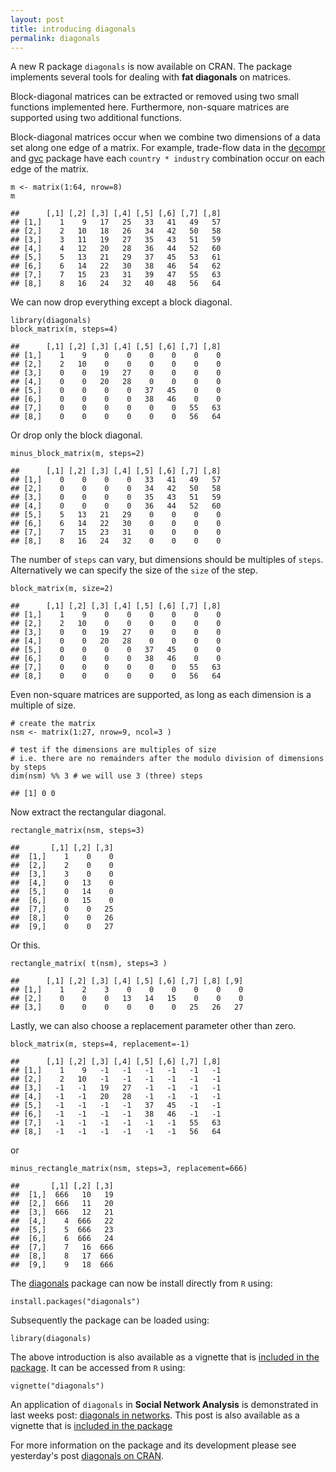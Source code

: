 ```yaml
---
layout: post
title: introducing diagonals
permalink: diagonals
---
```


A new R package `diagonals` is now available on CRAN. The package implements several tools for dealing with **fat diagonals** on matrices.

Block-diagonal matrices can be extracted or removed using two small
functions implemented here.
Furthermore, non-square matrices are
supported using two additional functions.

Block-diagonal matrices occur when we combine two dimensions of a data
set along one edge of a matrix. For example, trade-flow data in the
[decompr](http://cran.r-project.org/web/packages/decompr/index.html) and
[gvc](http://cran.r-project.org/web/packages/gvc/index.html) package
have each `country * industry` combination occur on each edge of the matrix.

    m <- matrix(1:64, nrow=8)
    m

    ##      [,1] [,2] [,3] [,4] [,5] [,6] [,7] [,8]
    ## [1,]    1    9   17   25   33   41   49   57
    ## [2,]    2   10   18   26   34   42   50   58
    ## [3,]    3   11   19   27   35   43   51   59
    ## [4,]    4   12   20   28   36   44   52   60
    ## [5,]    5   13   21   29   37   45   53   61
    ## [6,]    6   14   22   30   38   46   54   62
    ## [7,]    7   15   23   31   39   47   55   63
    ## [8,]    8   16   24   32   40   48   56   64

We can now drop everything except a block diagonal.

    library(diagonals)
    block_matrix(m, steps=4)

    ##      [,1] [,2] [,3] [,4] [,5] [,6] [,7] [,8]
    ## [1,]    1    9    0    0    0    0    0    0
    ## [2,]    2   10    0    0    0    0    0    0
    ## [3,]    0    0   19   27    0    0    0    0
    ## [4,]    0    0   20   28    0    0    0    0
    ## [5,]    0    0    0    0   37   45    0    0
    ## [6,]    0    0    0    0   38   46    0    0
    ## [7,]    0    0    0    0    0    0   55   63
    ## [8,]    0    0    0    0    0    0   56   64

Or drop only the block diagonal.

    minus_block_matrix(m, steps=2)

    ##      [,1] [,2] [,3] [,4] [,5] [,6] [,7] [,8]
    ## [1,]    0    0    0    0   33   41   49   57
    ## [2,]    0    0    0    0   34   42   50   58
    ## [3,]    0    0    0    0   35   43   51   59
    ## [4,]    0    0    0    0   36   44   52   60
    ## [5,]    5   13   21   29    0    0    0    0
    ## [6,]    6   14   22   30    0    0    0    0
    ## [7,]    7   15   23   31    0    0    0    0
    ## [8,]    8   16   24   32    0    0    0    0

The number of `steps` can vary, but dimensions should be multiples of
`steps`. Alternatively we can specify the size of the `size` of the
step.

    block_matrix(m, size=2)

    ##      [,1] [,2] [,3] [,4] [,5] [,6] [,7] [,8]
    ## [1,]    1    9    0    0    0    0    0    0
    ## [2,]    2   10    0    0    0    0    0    0
    ## [3,]    0    0   19   27    0    0    0    0
    ## [4,]    0    0   20   28    0    0    0    0
    ## [5,]    0    0    0    0   37   45    0    0
    ## [6,]    0    0    0    0   38   46    0    0
    ## [7,]    0    0    0    0    0    0   55   63
    ## [8,]    0    0    0    0    0    0   56   64

Even non-square matrices are supported, as long as each dimension is a
multiple of size.

    # create the matrix
    nsm <- matrix(1:27, nrow=9, ncol=3 )

    # test if the dimensions are multiples of size
    # i.e. there are no remainders after the modulo division of dimensions by steps
    dim(nsm) %% 3 # we will use 3 (three) steps

    ## [1] 0 0

Now extract the rectangular diagonal.

    rectangle_matrix(nsm, steps=3)

    ##       [,1] [,2] [,3]
    ##  [1,]    1    0    0
    ##  [2,]    2    0    0
    ##  [3,]    3    0    0
    ##  [4,]    0   13    0
    ##  [5,]    0   14    0
    ##  [6,]    0   15    0
    ##  [7,]    0    0   25
    ##  [8,]    0    0   26
    ##  [9,]    0    0   27

Or this.

    rectangle_matrix( t(nsm), steps=3 )

    ##      [,1] [,2] [,3] [,4] [,5] [,6] [,7] [,8] [,9]
    ## [1,]    1    2    3    0    0    0    0    0    0
    ## [2,]    0    0    0   13   14   15    0    0    0
    ## [3,]    0    0    0    0    0    0   25   26   27

Lastly, we can also choose a replacement parameter other than zero.

    block_matrix(m, steps=4, replacement=-1)

    ##      [,1] [,2] [,3] [,4] [,5] [,6] [,7] [,8]
    ## [1,]    1    9   -1   -1   -1   -1   -1   -1
    ## [2,]    2   10   -1   -1   -1   -1   -1   -1
    ## [3,]   -1   -1   19   27   -1   -1   -1   -1
    ## [4,]   -1   -1   20   28   -1   -1   -1   -1
    ## [5,]   -1   -1   -1   -1   37   45   -1   -1
    ## [6,]   -1   -1   -1   -1   38   46   -1   -1
    ## [7,]   -1   -1   -1   -1   -1   -1   55   63
    ## [8,]   -1   -1   -1   -1   -1   -1   56   64

or

    minus_rectangle_matrix(nsm, steps=3, replacement=666)

    ##       [,1] [,2] [,3]
    ##  [1,]  666   10   19
    ##  [2,]  666   11   20
    ##  [3,]  666   12   21
    ##  [4,]    4  666   22
    ##  [5,]    5  666   23
    ##  [6,]    6  666   24
    ##  [7,]    7   16  666
    ##  [8,]    8   17  666
    ##  [9,]    9   18  666


The [diagonals](http://cran.r-project.org/?package=diagonals) package can now be install directly from `R` using:

    install.packages("diagonals")

Subsequently the package can be loaded using:

    library(diagonals)
    
The above introduction is also available as a vignette that is [included in the package](http://cran.r-project.org/web/packages/diagonals/vignettes/diagonals.html).
It can be accessed from `R` using:

    vignette("diagonals")

An application of `diagonals` in **Social Network Analysis** is demonstrated in last weeks post: [diagonals in networks](/diagonals-network). This post is also available as a vignette that is [included in the package](http://cran.r-project.org/web/packages/diagonals/vignettes/network.html)

For more information on the package and its development please see yesterday's post [diagonals on CRAN](/diagonals-cran).